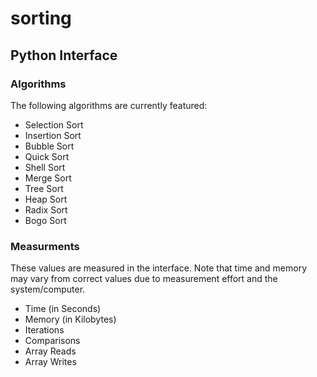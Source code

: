 # sorting

## Python Interface

### Algorithms

The following algorithms are currently featured:

- Selection Sort
- Insertion Sort
- Bubble Sort
- Quick Sort
- Shell Sort
- Merge Sort
- Tree Sort
- Heap Sort
- Radix Sort
- Bogo Sort

### Measurments

These values are measured in the interface. Note that time and memory may vary from correct values due to measurement effort and the system/computer.

- Time (in Seconds)
- Memory (in Kilobytes)
- Iterations
- Comparisons
- Array Reads
- Array Writes

